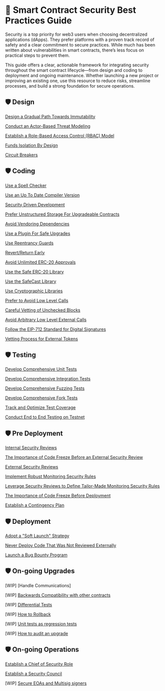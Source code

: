 # 🔐 Smart Contract Security Best Practices Guide

Security is a top priority for web3 users when choosing decentralized applications (dApps). They prefer platforms with a proven track record of safety and a clear commitment to secure practices. While much has been written about vulnerabilities in smart contracts, there’s less focus on practical steps to prevent them.

This guide offers a clear, actionable framework for integrating security throughout the smart contract lifecycle—from design and coding to deployment and ongoing maintenance. Whether launching a new project or improving an existing one, use this resource to reduce risks, streamline processes, and build a strong foundation for secure operations.


## 🛡️ Design
[Design a Gradual Path Towards Immutability](./best-practices/gradual-immutability-path.md)

[Conduct an Actor-Based Threat Modeling](./best-practices/actor-based-threat-modeling.md)

[Establish a Role-Based Access Control (RBAC) Model](./best-practices/rbac.md)

[Funds Isolation By Design](./best-practices/funds-isolation-by-design.md)

[Circuit Breakers](./best-practices/circuit-breakers.md)


## 🛡️ Coding
[Use a Spell Checker](./best-practices/use-spell-checker.md)

[Use an Up To Date Compiler Version](./best-practices/use-up-to-date-compiler-version.md)

[Security Driven Development](./best-practices/security-driven-development.md)

[Prefer Unstructured Storage For Upgradeable Contracts](./best-practices/unstructured-storage.md)

[Avoid Vendoring Dependencies](./best-practices/avoid-vendoring.md)

[Use a Plugin For Safe Upgrades](./best-practices/plugin-for-safe-upgrades.md)

[Use Reentrancy Guards](./best-practices/reentrancy-guards.md)

[Revert/Return Early](./best-practices/revert-return-early.md)

[Avoid Unlimited ERC-20 Approvals](./best-practices/avoid-unlimited-erc20-approvals.md)

[Use the Safe ERC-20 Library](./best-practices/safe-erc20-library.md)

[Use the SafeCast Library](./best-practices/safe-cast-library.md)

[Use Cryptographic Libraries](./best-practices/use-cryptographic-libs.md)

[Prefer to Avoid Low Level Calls](./best-practices/avoid-low-level-calls.md)

[Careful Vetting of Unchecked Blocks](./best-practices/careful-vetting-of-unchecked-blocks.md)

[Avoid Arbitrary Low Level External Calls](./best-practices/avoid-arbitrary-external-calls.md)

[Follow the EIP-712 Standard for Digital Signatures](./best-practices/adhere-to-eip-712.md)

[Vetting Process for External Tokens](./best-practices/vetting-process-for-external-tokens.md)

## 🛡️ Testing
[Develop Comprehensive Unit Tests](./best-practices/unit-tests.md)

[Develop Comprehensive Integration Tests](./best-practices/integration-tests.md)

[Develop Comprehensive Fuzzing Tests](./best-practices/fuzzing-tests.md)

[Develop Comprehensive Fork Tests](./best-practices/fork-tests.md)

[Track and Optimize Test Coverage](./best-practices/optimize-test-coverage.md)

[Conduct End to End Testing on Testnet](./best-practices/e2e-tests-testnet.md)

## 🛡️ Pre Deployment
[Internal Security Reviews](./best-practices/internal-security-reviews.md)

[The Importance of Code Freeze Before an External Security Review](./best-practices/importance-of-code-freeze-before-an-external-review.md)

[External Security Reviews](./best-practices/external-security-reviews.md)

[Implement Robust Monitoring Security Rules](./best-practices/monitoring-security-rules.md)

[Leverage Security Reviews to Define Tailor-Made Monitoring Security Rules](./best-practices/tailor-made-security-rules.md)

[The Importance of Code Freeze Before Deployment](./best-practices/importance-of-code-freeze-before-deployment.md)

[Establish a Contingency Plan](./best-practices/establish-contingency-plan.md)

## 🛡️ Deployment
[Adopt a "Soft Launch" Strategy](./best-practices/soft-launch.md)

[Never Deploy Code That Was Not Reviewed Externally](./best-practices/never-deploy-without-review.md)

[Launch a Bug Bounty Program](./best-practices/bug-bounty.md)

## 🛡️ On-going Upgrades
[WIP] [Handle Communications]

[WIP] [Backwards Compatibility with other contracts](./best-practices/upgrade-backwards-compatibillity.md)

[WIP] [Differential Tests]()

[WIP] [How to Rollback]()

[WIP] [Unit tests as regression tests]()

[WIP] [How to audit an upgrade]()

## 🛡️ On-going Operations
[Establish a Chief of Security Role](./best-practices/chief-of-security.md)

[Establish a Security Council](./best-practices/security-council.md)

[WIP] [Secure EOAs and Multisig signers]()